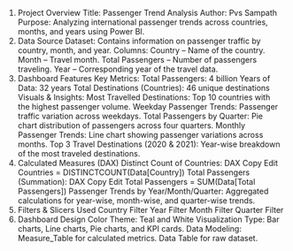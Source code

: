 1. Project Overview
Title: Passenger Trend Analysis
Author: Pvs Sampath
Purpose: Analyzing international passenger trends across countries, months, and years using Power BI.
2. Data Source
Dataset: Contains information on passenger traffic by country, month, and year.
Columns:
Country – Name of the country.
Month – Travel month.
Total Passengers – Number of passengers traveling.
Year – Corresponding year of the travel data.
3. Dashboard Features
Key Metrics:
Total Passengers: 4 billion
Years of Data: 32 years
Total Destinations (Countries): 46 unique destinations
Visuals & Insights:
Most Travelled Destinations:
Top 10 countries with the highest passenger volume.
Weekday Passenger Trends:
Passenger traffic variation across weekdays.
Total Passengers by Quarter:
Pie chart distribution of passengers across four quarters.
Monthly Passenger Trends:
Line chart showing passenger variations across months.
Top 3 Travel Destinations (2020 & 2021):
Year-wise breakdown of the most traveled destinations.
4. Calculated Measures (DAX)
Distinct Count of Countries:
DAX
Copy
Edit
Countries = DISTINCTCOUNT(Data[Country])
Total Passengers (Summation):
DAX
Copy
Edit
Total Passengers = SUM(Data[Total Passengers])
Passenger Trends by Year/Month/Quarter:
Aggregated calculations for year-wise, month-wise, and quarter-wise trends.
5. Filters & Slicers Used
Country Filter
Year Filter
Month Filter
Quarter Filter
6. Dashboard Design
Color Theme: Teal and White
Visualization Type: Bar charts, Line charts, Pie charts, and KPI cards.
Data Modeling:
Measure_Table for calculated metrics.
Data Table for raw dataset.
